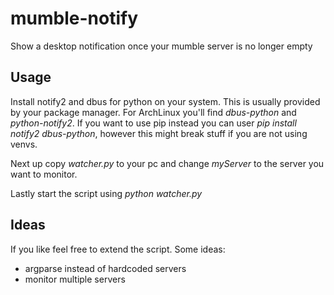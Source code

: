 # mumble-notify
Show a desktop notification once your mumble server is no longer empty

## Usage

Install notify2 and dbus for python on your system. This is usually provided by your package manager. For ArchLinux you'll find *dbus-python* and *python-notify2*. If you want to use pip instead you can user *pip install notify2 dbus-python*, however this might break stuff if you are not using venvs.

Next up copy *watcher.py* to your pc and change *myServer* to the server you want to monitor.

Lastly start the script using *python watcher.py*

## Ideas
If you like feel free to extend the script. Some ideas:
* argparse instead of hardcoded servers
* monitor multiple servers
